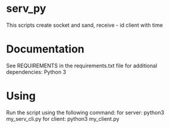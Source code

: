 # serv_py
This scripts create socket and sand, receive - id client with time 
# Documentation
See REQUIREMENTS in the requirements.txt file for additional dependencies: Python 3
# Using
Run the script using the following command:
for server: python3 my_serv_cli.py
for client: python3 my_client.py
